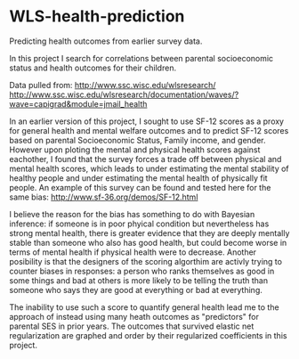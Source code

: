 # WLS-health-prediction
Predicting health outcomes from earlier survey data. 

In this project I search for correlations between parental socioeconomic status and health outcomes for their children. 

Data pulled from:
http://www.ssc.wisc.edu/wlsresearch/
http://www.ssc.wisc.edu/wlsresearch/documentation/waves/?wave=capigrad&module=jmail_health

In an earlier version of this project, I sought to use SF-12 scores as a proxy for general health and mental welfare outcomes and to predict SF-12 scores based on parental Socioeconomic Status, Family income, and gender. However upon ploting the mental and physical health scores against eachother, I found that the survey forces a trade off between physical and mental health scores, which leads to under estimating the mental stability of healthy people and under estimating the mental health of physically fit people. An example of this survey can be found and tested here for the same bias: http://www.sf-36.org/demos/SF-12.html

I believe the reason for the bias has something to do with Bayesian inference: if someone is in poor phyical condition but nevertheless has strong mental health, there is greater evidence that they are deeply mentally stable than someone who also has good health, but could become worse in terms of mental health if physical health were to decrease. Another posibility is that the designers of the scoring algorthim are activly trying to counter biases in responses: a person who ranks themselves as good in some things and bad at others is more likely to be telling the truth than someone who says they are good at everything or bad at everything. 

The inability to use such a score to quantify general health lead me to the approach of instead using many heath outcomes as "predictors" for parental SES in prior years. The outcomes that survived elastic net regularization are graphed and order by their regularized coefficients in this project. 

